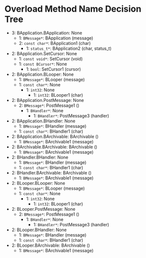 # Overload Method Name Decision Tree

- 3: BApplication.BApplication: None 
    - 1: `BMessage*`: BApplication (message)
    - 2: `const char*`: BApplication1 (char)
        - 1: `status_t*`: BApplication2 (char, status_t)
- 2: BApplication.SetCursor: None 
    - 1: `const void*`: SetCursor (void)
    - 1: `const BCursor*`: None 
        - 1: `bool`: SetCursor1 (cursor)
- 2: BApplication.BLooper: None 
    - 1: `BMessage*`: BLooper (message)
    - 1: `const char*`: None 
        - 1: `int32`: None 
            - 1: `int32`: BLooper1 (char)
- 2: BApplication.PostMessage: None 
    - 2: `BMessage*`: PostMessage1 ()
        - 1: `BHandler*`: None 
            - 1: `BHandler*`: PostMessage3 (handler)
- 2: BApplication.BHandler: None 
    - 1: `BMessage*`: BHandler (message)
    - 1: `const char*`: BHandler1 (char)
- 2: BApplication.BArchivable: BArchivable ()
    - 1: `BMessage*`: BArchivable1 (message)
- 2: BArchivable.BArchivable: BArchivable ()
    - 1: `BMessage*`: BArchivable1 (message)
- 2: BHandler.BHandler: None 
    - 1: `BMessage*`: BHandler (message)
    - 1: `const char*`: BHandler1 (char)
- 2: BHandler.BArchivable: BArchivable ()
    - 1: `BMessage*`: BArchivable1 (message)
- 2: BLooper.BLooper: None 
    - 1: `BMessage*`: BLooper (message)
    - 1: `const char*`: None 
        - 1: `int32`: None 
            - 1: `int32`: BLooper1 (char)
- 2: BLooper.PostMessage: None 
    - 2: `BMessage*`: PostMessage1 ()
        - 1: `BHandler*`: None 
            - 1: `BHandler*`: PostMessage3 (handler)
- 2: BLooper.BHandler: None 
    - 1: `BMessage*`: BHandler (message)
    - 1: `const char*`: BHandler1 (char)
- 2: BLooper.BArchivable: BArchivable ()
    - 1: `BMessage*`: BArchivable1 (message)
